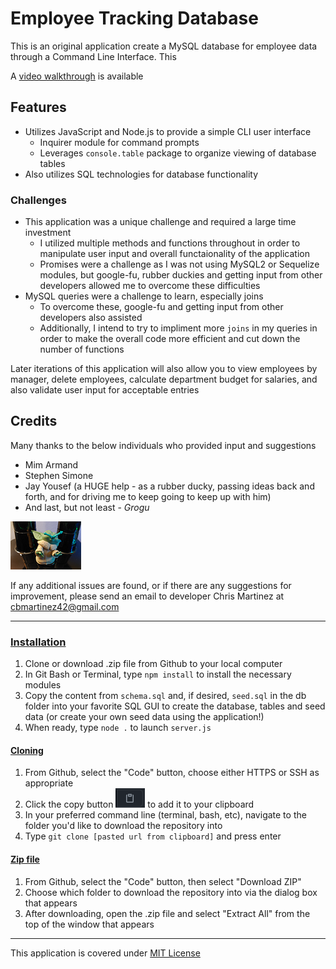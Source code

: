 # Employee Tracking Database

This is an original application create a MySQL database for employee data through a Command Line Interface. This 

  
A [video walkthrough](https://www.youtube.com/watch?v=fEtHvfZDQh4) is available

## Features
* Utilizes JavaScript and Node.js to provide a simple CLI user interface
    * Inquirer module for command prompts
    * Leverages `console.table` package to organize viewing of database tables
* Also utilizes SQL technologies for database functionality

### Challenges
* This application was a unique challenge and required a large time investment 
    * I utilized multiple methods and functions throughout in order to manipulate user input and overall functaionality of the application
    * Promises were a challenge as I was not using MySQL2 or Sequelize modules, but google-fu, rubber duckies and getting input from other developers allowed me to overcome these difficulties
* MySQL queries were a challenge to learn, especially joins
    * To overcome these, google-fu and getting input from other developers also assisted
    * Additionally, I intend to try to impliment more `joins` in my queries in order to make the overall code more efficient and cut down the number of functions

Later iterations of this application will also allow you to view employees by manager, delete employees, calculate department budget for salaries, and also validate user input for acceptable entries


## Credits
Many thanks to the below individuals who provided input and suggestions
* Mim Armand
* Stephen Simone
* Jay Yousef (a HUGE help - as a rubber ducky, passing ideas back and forth, and for driving me to keep going to keep up with him)
* And last, but not least - *Grogu*
        
<img src="./assets/images/grogu.png">


If any additional issues are found, or if there are any suggestions for improvement, please send an email to developer Chris Martinez at cbmartinez42@gmail.com

---

### <ins>Installation</ins>
1.  Clone or download .zip file from Github to your local computer
2.  In Git Bash or Terminal, type `npm install` to install the necessary modules
3.  Copy the content from `schema.sql` and, if desired, `seed.sql` in the db folder into your favorite SQL GUI to create the database, tables and seed data (or create your own seed data using the application!) 
4.  When ready, type `node .` to launch `server.js`

#### <ins>Cloning</ins>
1. From Github, select the "Code" button, choose either HTTPS or SSH as appropriate
2. Click the copy button <img src="./assets/images/copy-button.PNG"> to add it to your clipboard
3. In your preferred command line (terminal, bash, etc), navigate to the folder you'd like to download the repository into
4. Type `git clone [pasted url from clipboard]` and press enter


#### <ins>Zip file</ins>
1. From Github, select the "Code" button, then select "Download ZIP"
2. Choose which folder to download the repository into via the dialog box that appears
3. After downloading, open the .zip file and select "Extract All" from the top of the window that appears


---

This application is covered under [MIT License](./LICENSE)


